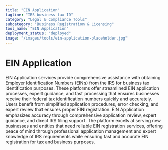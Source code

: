 ```yaml
---
title: "EIN Application"
tagline: "IRS business tax ID"
category: "Legal & Compliance Tools"
subcategory: "Business Registration & Licensing"
tool_name: "EIN Application"
deployment_status: "deployed"
image: "/images/tools/ein-application-placeholder.jpg"
---
```


# EIN Application

EIN Application services provide comprehensive assistance with obtaining Employer Identification Numbers (EINs) from the IRS for business tax identification purposes. These platforms offer streamlined EIN application processes, expert guidance, and fast processing that ensures businesses receive their federal tax identification numbers quickly and accurately. Users benefit from simplified application procedures, error checking, and expert review that ensures proper EIN registration. EIN Application emphasizes accuracy through comprehensive application review, expert guidance, and direct IRS filing support. The platform excels at serving new businesses and entities that need reliable EIN registration services, offering peace of mind through professional application management and expert knowledge of IRS requirements while ensuring fast and accurate EIN registration for tax and business purposes.
